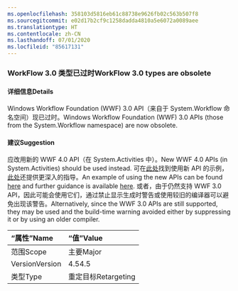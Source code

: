 ```yaml
---
ms.openlocfilehash: 358103d5816eb61c88738e9626fb02c563b507f8
ms.sourcegitcommit: e02d17b2cf9c1258dadda4810a5e6072a0089aee
ms.translationtype: HT
ms.contentlocale: zh-CN
ms.lasthandoff: 07/01/2020
ms.locfileid: "85617131"
---
```

### <a name="workflow-30-types-are-obsolete"></a><span data-ttu-id="55308-101">WorkFlow 3.0 类型已过时</span><span class="sxs-lookup"><span data-stu-id="55308-101">WorkFlow 3.0 types are obsolete</span></span>

#### <a name="details"></a><span data-ttu-id="55308-102">详细信息</span><span class="sxs-lookup"><span data-stu-id="55308-102">Details</span></span>

<span data-ttu-id="55308-103">Windows Workflow Foundation (WWF) 3.0 API（来自于 System.Workflow 命名空间）现已过时。</span><span class="sxs-lookup"><span data-stu-id="55308-103">Windows Workflow Foundation (WWF) 3.0 APIs (those from the System.Workflow namespace) are now obsolete.</span></span>

#### <a name="suggestion"></a><span data-ttu-id="55308-104">建议</span><span class="sxs-lookup"><span data-stu-id="55308-104">Suggestion</span></span>

<span data-ttu-id="55308-105">应改用新的 WWF 4.0 API（在 System.Activities 中）。</span><span class="sxs-lookup"><span data-stu-id="55308-105">New WWF 4.0 APIs (in System.Activities) should be used instead.</span></span> <span data-ttu-id="55308-106">可在[此处](~/docs/framework/windows-workflow-foundation/how-to-update-the-definition-of-a-running-workflow-instance.md)找到使用新 API 的示例，[此处](https://docs.microsoft.com/archive/blogs/workflowteam/wf3-types-marked-obsolete-in-net-4-5)还提供更深入的指导。</span><span class="sxs-lookup"><span data-stu-id="55308-106">An example of using the new APIs can be found [here](~/docs/framework/windows-workflow-foundation/how-to-update-the-definition-of-a-running-workflow-instance.md) and further guidance is available [here](https://docs.microsoft.com/archive/blogs/workflowteam/wf3-types-marked-obsolete-in-net-4-5).</span></span> <span data-ttu-id="55308-107">或者，由于仍然支持 WWF 3.0 API，因此可能会使用它们，通过禁止显示生成时警告或使用较旧的编译器可以避免出现该警告。</span><span class="sxs-lookup"><span data-stu-id="55308-107">Alternatively, since the WWF 3.0 APIs are still supported, they may be used and the build-time warning avoided either by suppressing it or by using an older compiler.</span></span>

| <span data-ttu-id="55308-108">“属性”</span><span class="sxs-lookup"><span data-stu-id="55308-108">Name</span></span>    | <span data-ttu-id="55308-109">“值”</span><span class="sxs-lookup"><span data-stu-id="55308-109">Value</span></span>       |
|:--------|:------------|
| <span data-ttu-id="55308-110">范围</span><span class="sxs-lookup"><span data-stu-id="55308-110">Scope</span></span>   | <span data-ttu-id="55308-111">主要</span><span class="sxs-lookup"><span data-stu-id="55308-111">Major</span></span>       |
| <span data-ttu-id="55308-112">Version</span><span class="sxs-lookup"><span data-stu-id="55308-112">Version</span></span> | <span data-ttu-id="55308-113">4.5</span><span class="sxs-lookup"><span data-stu-id="55308-113">4.5</span></span>         |
| <span data-ttu-id="55308-114">类型</span><span class="sxs-lookup"><span data-stu-id="55308-114">Type</span></span>    | <span data-ttu-id="55308-115">重定目标</span><span class="sxs-lookup"><span data-stu-id="55308-115">Retargeting</span></span> |
